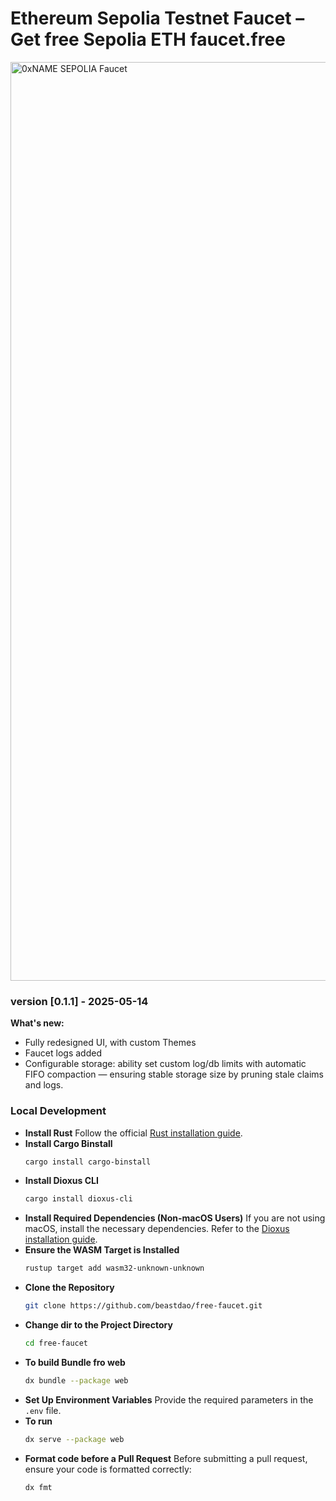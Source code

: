 # Ethereum Sepolia Testnet Faucet – Get free Sepolia ETH faucet.free


<img width="1470" alt="0xNAME SEPOLIA Faucet" src="https://github.com/user-attachments/assets/c44d8598-9c6b-43f6-9ca2-7c1c2a4bf0a0" />

### version [0.1.1] - 2025-05-14

**What's new:**
- Fully redesigned UI, with custom Themes
- Faucet logs added
- Configurable storage: ability set custom log/db limits with automatic FIFO compaction — ensuring stable storage size by pruning stale claims and logs.



### Local Development

- **Install Rust**
   Follow the official [Rust installation guide](https://www.rust-lang.org/tools/install).
- **Install Cargo Binstall**
   ```sh
   cargo install cargo-binstall
   ```
- **Install Dioxus CLI**
   ```sh
   cargo install dioxus-cli
   ```
- **Install Required Dependencies (Non-macOS Users)**
   If you are not using macOS, install the necessary dependencies. Refer to the [Dioxus installation guide](https://dioxuslabs.com/learn/0.6/getting_started/#).
- **Ensure the WASM Target is Installed**
   ```sh
   rustup target add wasm32-unknown-unknown
   ```
- **Clone the Repository**
   ```sh
   git clone https://github.com/beastdao/free-faucet.git
   ```
- **Change dir to the Project Directory**
   ```sh
   cd free-faucet
   ```
- **To build Bundle fro web**
   ```sh
   dx bundle --package web
   ```
- **Set Up Environment Variables**
   Provide the required parameters in the `.env` file.
- **To run**
    ```sh
    dx serve --package web
    ```
- **Format code before a Pull Request**
    Before submitting a pull request, ensure your code is formatted correctly:
    ```sh
    dx fmt
    ```
